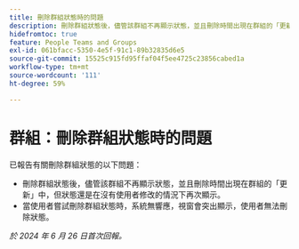 ```yaml
---
title: 刪除群組狀態時的問題
description: 刪除群組狀態後，儘管該群組不再顯示狀態，並且刪除時間出現在群組的「更新」中，但狀態還是在沒有使用者修改的情況下再次顯示。
hidefromtoc: true
feature: People Teams and Groups
exl-id: 061bfacc-5350-4e5f-91c1-89b32835d6e5
source-git-commit: 15525c915fd95ffaf04f5ee4725c23856cabed1a
workflow-type: tm+mt
source-wordcount: '111'
ht-degree: 59%

---
```


# 群組：刪除群組狀態時的問題

已報告有關刪除群組狀態的以下問題：

* 刪除群組狀態後，儘管該群組不再顯示狀態，並且刪除時間出現在群組的「更新」中，但狀態還是在沒有使用者修改的情況下再次顯示。
* 當使用者嘗試刪除群組狀態時，系統無響應，視窗會突出顯示，使用者無法刪除狀態。

_於 2024 年 6 月 26 日首次回報。_
